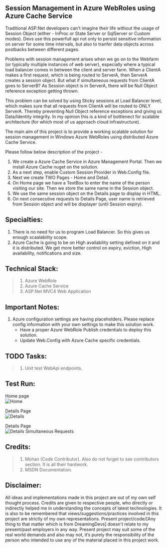 Session Management in Azure WebRoles using Azure Cache Service
-----------

Traditional ASP.Net developers can't imagine their life without the usage of Session Object (either - InProc or State Server
or SqlServer or Custom modes). Devs use this powerfull api not only to persist sensitive information on server for some
time intervals, but also to tranfer data objects across postbacks between different pages.

Problems with session management arises when we go on to the Webfarm (or typically multiple instances of web server), especially where
a typical load balancer comes in between the client and server farm. When a ClientA makes a first request, which is being
routed to ServerA, then ServerA creates a session object. But what if simultaneous requests from ClientA goes to ServerB?
As Session object is in ServerA, there will be Null Object reference exception getting thrown.

This problem can be solved by using Sticky sessions at Load Balancer level, which makes sure that all requests from ClientA
will be routed to ONLY ServerA. Thereby preventing Null Object reference exceptions and giving us Data/Identity integrity.
In my opinion this is a kind of bottlenect for scalable architecture (for which most of us approach cloud infrastructure).

The main aim of this project is to provide a working scalable solution for session management in Windows Azure WebRoles
using distributed Azure Cache Service.

Please follow below description of the project - 

1. We create a Azure Cache Service in Azure Management Portal. Then we install Azure Cache nuget on the solution.
2. As a next step, enable Custom Session Provider in Web.Config file.
2. Next we create TWO Pages - Home and Detail.
3. On Home page we have a TextBox to enter the name of the person visiting our site. Then we store the same name in the 
Session object.
4. We use the same session object on the Details page to display in HTML.
5. On next consecutive requests to Details Page, user name is retrieved from Session object and will be displayer (until
Session expiry).

Specialties:
-------------
1. There is no need for us to program Load Balancer. So this gives us enough scaalability scope.
2. Azure Cache is going to be on High availability setting defined on it and it is distributed. We get more better control on 
expiry, eviction, High availability, notifications and size.


Technical Stack:
---------------
> 1. Azure WebRole
> 2. Azure Cache Service
> 4. ASP.Net MVC4 Web Application

Important Notes:
-------------
1. Azure configuration settings are having placeholders. Please replace config information with your own settings to make this solution work.
	* Have a proper Azure WebRole Publish credentials to deploy this solution.
	* Update Web.Config with Azure Cache specific credentials.

TODO Tasks:
-----------
> 1. Unit test WebApi endpoints.

Test Run:
----------
Home page  
![Home](https://raw.github.com/DreamingDevs/Session-Management-in-Azure-Webroles-using-Azure-Cache-Service/master/Images/Home.png "Home")

Details Page  
![Details](https://raw.github.com/DreamingDevs/Session-Management-in-Azure-Webroles-using-Azure-Cache-Service/master/Images/Details.png "Details")

Details Page  
![Details Simultaneous Requests](https://raw.github.com/DreamingDevs/Session-Management-in-Azure-Webroles-using-Azure-Cache-Service/master/Images/Details_Simultaneous.png "Details Simultaneous Request")

Credits:
-----------
> 1. Mohan (Code Contributor). Also do not forget to see contributors section. It is all their hardwork.
> 3. MSDN Documentation.

Disclaimer:
-----------
All ideas and implementations made in this project are out of my own self thought process. Credits are given to
respective people, who directly or indirectly helped me in understanding the concepts of latest technologies.
It is also to be remembered that views/suggestions/practices involved in this project are strictly of my own 
representations. Present project/code/[Any thing to that matter which is from DreamingDevs] doesn't relate to my 
present/past employers in any way. Present project may suit some of the real world demands and also may not, 
it’s purely the responsibility of the person who intended to use any of the material placed in this project work.
